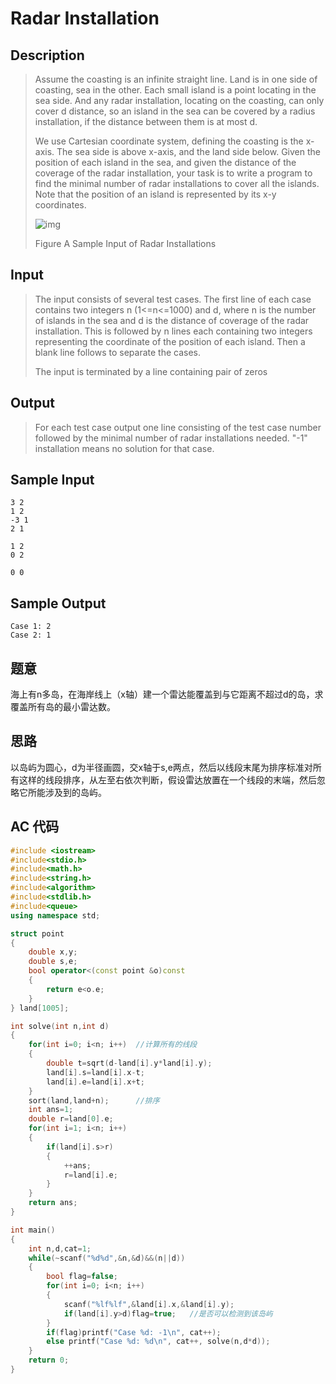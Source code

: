 # Radar Installation

## **Description**

> Assume the coasting is an infinite straight line. Land is in one side of coasting, sea in the other. Each small island is a point locating in the sea side. And any radar installation, locating on the coasting, can only cover d distance, so an island in the sea can be covered by a radius installation, if the distance between them is at most d. 
>
> We use Cartesian coordinate system, defining the coasting is the x-axis. The sea side is above x-axis, and the land side below. Given the position of each island in the sea, and given the distance of the coverage of the radar installation, your task is to write a program to find the minimal number of radar installations to cover all the islands. Note that the position of an island is represented by its x-y coordinates. 
>
> ![img](http://poj.org/images/1328_1.jpg)
>
> Figure A Sample Input of Radar Installations



## **Input**

> The input consists of several test cases. The first line of each case contains two integers n (1<=n<=1000) and d, where n is the number of islands in the sea and d is the distance of coverage of the radar installation. This is followed by n lines each containing two integers representing the coordinate of the position of each island. Then a blank line follows to separate the cases. 
>
> The input is terminated by a line containing pair of zeros 



## **Output**

> For each test case output one line consisting of the test case number followed by the minimal number of radar installations needed. "-1" installation means no solution for that case.



## **Sample Input**

    3 2
    1 2
    -3 1
    2 1
    
    1 2
    0 2
    
    0 0



## **Sample Output**

    Case 1: 2
    Case 2: 1



## **题意**

海上有n多岛，在海岸线上（x轴）建一个雷达能覆盖到与它距离不超过d的岛，求覆盖所有岛的最小雷达数。



## **思路**

以岛屿为圆心，d为半径画圆，交x轴于s,e两点，然后以线段末尾为排序标准对所有这样的线段排序，从左至右依次判断，假设雷达放置在一个线段的末端，然后忽略它所能涉及到的岛屿。



## **AC 代码**

```cpp
#include <iostream>
#include<stdio.h>
#include<math.h>
#include<string.h>
#include<algorithm>
#include<stdlib.h>
#include<queue>
using namespace std;

struct point
{
    double x,y;
    double s,e;
    bool operator<(const point &o)const
    {
        return e<o.e;
    }
} land[1005];

int solve(int n,int d)
{
    for(int i=0; i<n; i++)  //计算所有的线段
    {
        double t=sqrt(d-land[i].y*land[i].y);
        land[i].s=land[i].x-t;
        land[i].e=land[i].x+t;
    }   
    sort(land,land+n);      //排序
    int ans=1;
    double r=land[0].e;
    for(int i=1; i<n; i++)
    {
        if(land[i].s>r)
        {
            ++ans;
            r=land[i].e;
        }
    }
    return ans;
}

int main()
{
    int n,d,cat=1;
    while(~scanf("%d%d",&n,&d)&&(n||d))
    {
        bool flag=false;
        for(int i=0; i<n; i++)
        {
            scanf("%lf%lf",&land[i].x,&land[i].y);
            if(land[i].y>d)flag=true;   //是否可以检测到该岛屿
        }
        if(flag)printf("Case %d: -1\n", cat++);
        else printf("Case %d: %d\n", cat++, solve(n,d*d));
    }
    return 0;
}
```

